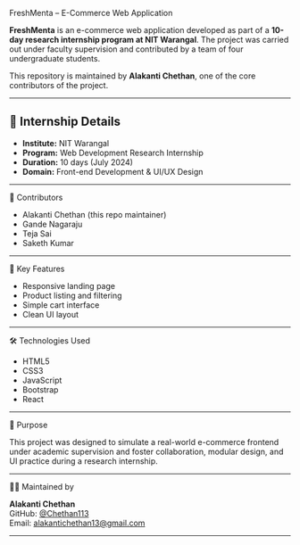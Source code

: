 FreshMenta – E-Commerce Web Application

**FreshMenta** is an e-commerce web application developed as part of a **10-day research internship program at NIT Warangal**. The project was carried out under faculty supervision and contributed by a team of four undergraduate students.

This repository is maintained by **Alakanti Chethan**, one of the core contributors of the project.

---

## 📍 Internship Details

- **Institute:** NIT Warangal
- **Program:** Web Development Research Internship
- **Duration:** 10 days (July 2024)
- **Domain:** Front-end Development & UI/UX Design

---

👥 Contributors

- Alakanti Chethan (this repo maintainer)  
- Gande Nagaraju 
- Teja Sai
- Saketh Kumar

---

🔧 Key Features

- Responsive landing page
- Product listing and filtering
- Simple cart interface
- Clean UI layout

---

🛠️ Technologies Used

- HTML5
- CSS3
- JavaScript
- Bootstrap
- React



---

🎯 Purpose

This project was designed to simulate a real-world e-commerce frontend under academic supervision and foster collaboration, modular design, and UI practice during a research internship.

---

🧑‍💻 Maintained by

**Alakanti Chethan**  
GitHub: [@Chethan113](https://github.com/Chethan113)  
Email: [alakantichethan13@gmail.com](mailto:alakantichethan13@gmail.com)

---

